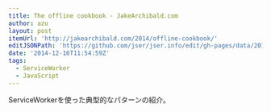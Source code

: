 ```yaml
---
title: The offline cookbook - JakeArchibald.com
author: azu
layout: post
itemUrl: 'http://jakearchibald.com/2014/offline-cookbook/'
editJSONPath: 'https://github.com/jser/jser.info/edit/gh-pages/data/2014/12/index.json'
date: '2014-12-16T11:54:59Z'
tags:
  - ServiceWorker
  - JavaScript
---
```

ServiceWorkerを使った典型的なパターンの紹介。

